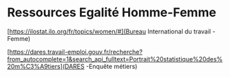 # Ressources Egalité  Homme-Femme

[https://ilostat.ilo.org/fr/topics/women/#](Bureau International du travail - Femme)

[https://dares.travail-emploi.gouv.fr/recherche?from_autocomplete=1&search_api_fulltext=Portrait%20statistique%20des%20m%C3%A9tiers](DARES -Enquête métiers)